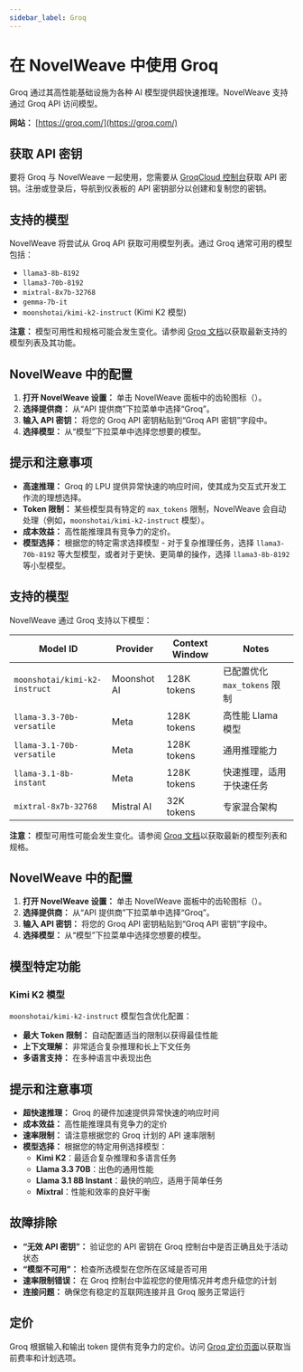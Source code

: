 ```yaml
---
sidebar_label: Groq
---
```


# 在 NovelWeave 中使用 Groq

Groq 通过其高性能基础设施为各种 AI 模型提供超快速推理。NovelWeave 支持通过 Groq API 访问模型。

**网站：** [https://groq.com/](https://groq.com/)

## 获取 API 密钥

要将 Groq 与 NovelWeave 一起使用，您需要从 [GroqCloud 控制台](https://console.groq.com/)获取 API 密钥。注册或登录后，导航到仪表板的 API 密钥部分以创建和复制您的密钥。

## 支持的模型

NovelWeave 将尝试从 Groq API 获取可用模型列表。通过 Groq 通常可用的模型包括：

- `llama3-8b-8192`
- `llama3-70b-8192`
- `mixtral-8x7b-32768`
- `gemma-7b-it`
- `moonshotai/kimi-k2-instruct` (Kimi K2 模型)

**注意：** 模型可用性和规格可能会发生变化。请参阅 [Groq 文档](https://console.groq.com/docs/models)以获取最新支持的模型列表及其功能。

## NovelWeave 中的配置

1.  **打开 NovelWeave 设置：** 单击 NovelWeave 面板中的齿轮图标（<Codicon name="gear" />）。
2.  **选择提供商：** 从“API 提供商”下拉菜单中选择“Groq”。
3.  **输入 API 密钥：** 将您的 Groq API 密钥粘贴到“Groq API 密钥”字段中。
4.  **选择模型：** 从“模型”下拉菜单中选择您想要的模型。

## 提示和注意事项

- **高速推理：** Groq 的 LPU 提供异常快速的响应时间，使其成为交互式开发工作流的理想选择。
- **Token 限制：** 某些模型具有特定的 `max_tokens` 限制，NovelWeave 会自动处理（例如，`moonshotai/kimi-k2-instruct` 模型）。
- **成本效益：** 高性能推理具有竞争力的定价。
- **模型选择：** 根据您的特定需求选择模型 - 对于复杂推理任务，选择 `llama3-70b-8192` 等大型模型，或者对于更快、更简单的操作，选择 `llama3-8b-8192` 等小型模型。

## 支持的模型

NovelWeave 通过 Groq 支持以下模型：

| Model ID                      | Provider    | Context Window | Notes                        |
| ----------------------------- | ----------- | -------------- | ---------------------------- |
| `moonshotai/kimi-k2-instruct` | Moonshot AI | 128K tokens    | 已配置优化 `max_tokens` 限制 |
| `llama-3.3-70b-versatile`     | Meta        | 128K tokens    | 高性能 Llama 模型            |
| `llama-3.1-70b-versatile`     | Meta        | 128K tokens    | 通用推理能力                 |
| `llama-3.1-8b-instant`        | Meta        | 128K tokens    | 快速推理，适用于快速任务     |
| `mixtral-8x7b-32768`          | Mistral AI  | 32K tokens     | 专家混合架构                 |

**注意：** 模型可用性可能会发生变化。请参阅 [Groq 文档](https://console.groq.com/docs/models)以获取最新的模型列表和规格。

## NovelWeave 中的配置

1.  **打开 NovelWeave 设置：** 单击 NovelWeave 面板中的齿轮图标（<Codicon name="gear" />）。
2.  **选择提供商：** 从“API 提供商”下拉菜单中选择“Groq”。
3.  **输入 API 密钥：** 将您的 Groq API 密钥粘贴到“Groq API 密钥”字段中。
4.  **选择模型：** 从“模型”下拉菜单中选择您想要的模型。

## 模型特定功能

### Kimi K2 模型

`moonshotai/kimi-k2-instruct` 模型包含优化配置：

- **最大 Token 限制：** 自动配置适当的限制以获得最佳性能
- **上下文理解：** 非常适合复杂推理和长上下文任务
- **多语言支持：** 在多种语言中表现出色

## 提示和注意事项

- **超快速推理：** Groq 的硬件加速提供异常快速的响应时间
- **成本效益：** 高性能推理具有竞争力的定价
- **速率限制：** 请注意根据您的 Groq 计划的 API 速率限制
- **模型选择：** 根据您的特定用例选择模型：
    - **Kimi K2**：最适合复杂推理和多语言任务
    - **Llama 3.3 70B**：出色的通用性能
    - **Llama 3.1 8B Instant**：最快的响应，适用于简单任务
    - **Mixtral**：性能和效率的良好平衡

## 故障排除

- **“无效 API 密钥”：** 验证您的 API 密钥在 Groq 控制台中是否正确且处于活动状态
- **“模型不可用”：** 检查所选模型在您所在区域是否可用
- **速率限制错误：** 在 Groq 控制台中监视您的使用情况并考虑升级您的计划
- **连接问题：** 确保您有稳定的互联网连接并且 Groq 服务正常运行

## 定价

Groq 根据输入和输出 token 提供有竞争力的定价。访问 [Groq 定价页面](https://groq.com/pricing/)以获取当前费率和计划选项。
